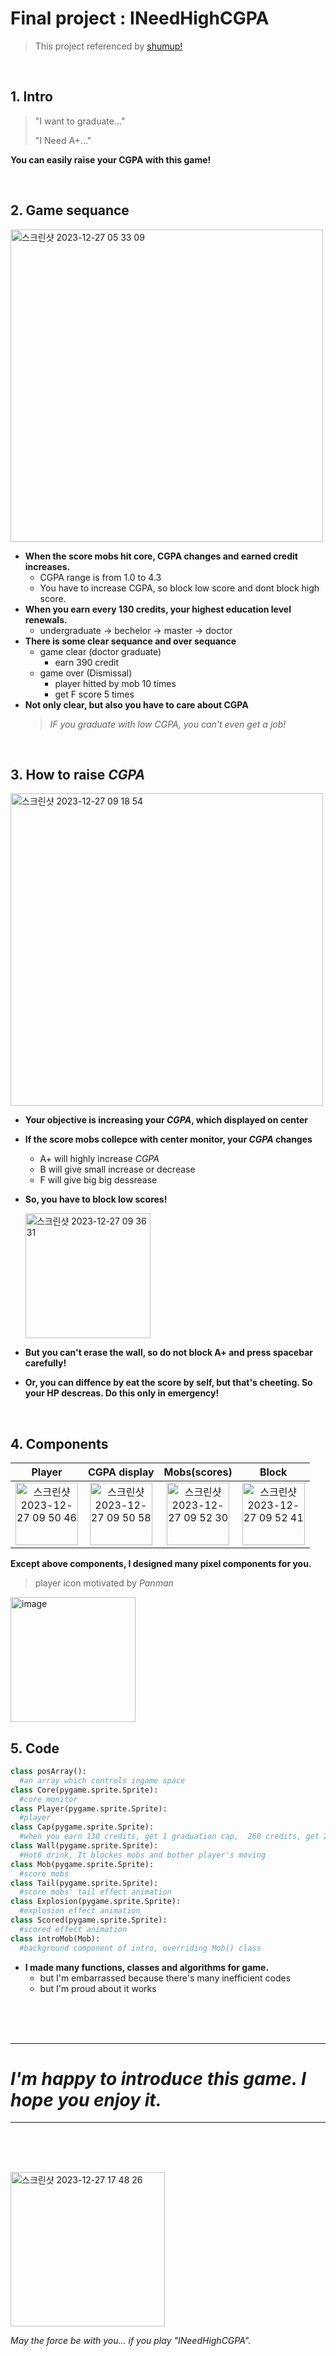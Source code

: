 # Final project : INeedHighCGPA
>This project referenced by [shumup!](https://kidscancode.org/blog/2016/09/pygame_shmup_part_10/)

<br/>

## 1. Intro
>"I want to graduate..."
>
>"I Need A+..."
>
**You can easily raise your CGPA with this game!**

<br/>

## 2. Game sequance
<img width="500" alt="스크린샷 2023-12-27 05 33 09" src="https://github.com/heokyeol/Introduction-to-visual-media-programing---Final/assets/70618615/50c9d08b-a097-4a56-83bf-347a496fd6a0">

- **When the score mobs hit core, CGPA changes and earned credit increases.**
  - CGPA range is from 1.0 to 4.3
  - You have to increase CGPA, so block low score and dont block high score.
- **When you earn every 130 credits, your highest education level renewals.**
  - undergraduate -> bechelor -> master -> doctor
- **There is some clear sequance and over sequance**
  - game clear (doctor graduate)
    - earn 390 credit
  - game over (Dismissal)
    - player hitted by mob 10 times
    - get F score 5 times
- **Not only clear, but also you have to care about CGPA**
  >*IF you graduate with low CGPA, you can't even get a job!*

<br/>

## 3. How to raise *CGPA*

<img width="500" alt="스크린샷 2023-12-27 09 18 54" src="https://github.com/heokyeol/Introduction-to-visual-media-programing---Final/assets/70618615/028adfcf-d0f3-430e-a0fe-e9aeb33e49ac">

- **Your objective is increasing your *CGPA*, which displayed on center**
- **If the score mobs collepce with center monitor, your *CGPA* changes**
  - A+ will highly increase *CGPA*
  - B will give small increase or decrease
  - F will give big big dessrease
- **So, you have to block low scores!**
  
  <img width="200" alt="스크린샷 2023-12-27 09 36 31" src="https://github.com/heokyeol/Introduction-to-visual-media-programing---Final/assets/70618615/30d8d9e5-89d6-433d-aa73-68fd431e367d">
- **But you can't erase the wall, so do not block A+ and press spacebar carefully!**
- **Or, you can diffence by eat the score by self, but that's cheeting. So your HP descreas. Do this only in emergency!**

<br/>

## 4. Components
| Player | CGPA display | Mobs(scores) | Block | 
|:---:|:---:|:---:|:---:|
|<img width="100" alt="스크린샷 2023-12-27 09 50 46" src="https://github.com/heokyeol/Introduction-to-visual-media-programing---Final/assets/70618615/39057b63-7158-4ebf-81b3-f5f44338e1d8"> | <img width="100" alt="스크린샷 2023-12-27 09 50 58" src="https://github.com/heokyeol/Introduction-to-visual-media-programing---Final/assets/70618615/91a40bcb-75ed-4413-84aa-2f2de73b2836"> | <img width="100" alt="스크린샷 2023-12-27 09 52 30" src="https://github.com/heokyeol/Introduction-to-visual-media-programing---Final/assets/70618615/16e27cd3-e0e5-4b62-a3bf-794941f9b125"> | <img width="100" alt="스크린샷 2023-12-27 09 52 41" src="https://github.com/heokyeol/Introduction-to-visual-media-programing---Final/assets/70618615/48618f7c-487f-465f-9d24-d4e30ab30439"> |


**Except above components, I designed many pixel components for you.**
>player icon motivated by *Panman*


<img width="200" alt="image" src="https://github.com/heokyeol/Introduction-to-visual-media-programing---Final/assets/70618615/98693834-9e4f-488a-97a4-67c46d80f782">

<br/>

## 5. Code

```python
class posArray():
  #an array which controls ingame space
class Core(pygame.sprite.Sprite):
  #core monitor
class Player(pygame.sprite.Sprite):
  #player
class Cap(pygame.sprite.Sprite):
  #when you earn 130 credits, get 1 graduation cap,  260 credits, get 2 graduation cap.
class Wall(pygame.sprite.Sprite):
  #Hot6 drink, It blockes mobs and bother player's moving
class Mob(pygame.sprite.Sprite):
  #score mobs
class Tail(pygame.sprite.Sprite):
  #score mobs' tail effect animation
class Explosion(pygame.sprite.Sprite):
  #explosion effect animation
class Scored(pygame.sprite.Sprite):
  #scored effect animation
class introMob(Mob):
  #background component of intro, overriding Mob() class
```
- **I made many functions, classes and algorithms for game.**
  - but I'm embarrassed because there's many inefficient codes
  - but I'm proud about it works

 <br/><br/><br/>
 
***
# *I'm happy to introduce this game. I hope you enjoy it.*
***

<br/><br/><br/>


<img width="247" alt="스크린샷 2023-12-27 17 48 26" src="https://github.com/heokyeol/Introduction-to-visual-media-programing---Final/assets/70618615/ff9d4b74-52b3-4bee-8c4d-c802e126985b">


*May the force be with you... if you play "INeedHighCGPA".*



  
